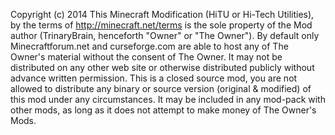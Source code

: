Copyright (c) 2014
This Minecraft Modification (HiTU or Hi-Tech Utilities), by the terms of http://minecraft.net/terms is the sole property of 
the Mod author (TrinaryBrain, henceforth "Owner" or "The Owner"). By default only Minecraftforum.net and curseforge.com are 
able to host any of The Owner's material without the consent of The Owner. It may not be distributed on any other web site or 
otherwise distributed publicly without advance written permission. This is a closed source mod, you are not allowed to 
distribute any binary or source version (original & modified) of this mod under any circumstances. It may be included in any 
mod-pack with other mods, as long as it does not attempt to make money of The Owner's Mods.
